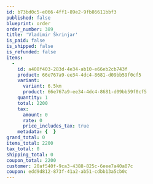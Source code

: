 ```yaml
---
id: b73bd0c5-e066-4ff1-89e2-9fb86611bbf3
published: false
blueprint: order
order_number: 389
title: 'Vladimir Škrinjar'
is_paid: false
is_shipped: false
is_refunded: false
items:
  -
    id: a408f403-283d-4e34-ab10-e66eb2cb743f
    product: 66e767a9-ee34-4dc4-8681-d09bb59f0cf5
    variant:
      variant: 6.5km
      product: 66e767a9-ee34-4dc4-8681-d09bb59f0cf5
    quantity: 1
    total: 2200
    tax:
      amount: 0
      rate: 0
      price_includes_tax: true
    metadata: {  }
grand_total: 0
items_total: 2200
tax_total: 0
shipping_total: 0
coupon_total: 2200
customer: 20af540f-9ca3-4388-825c-6eee7a40a07c
coupon: edd9d812-873f-41a2-ab51-cdbb13a5cb0c
---
```

